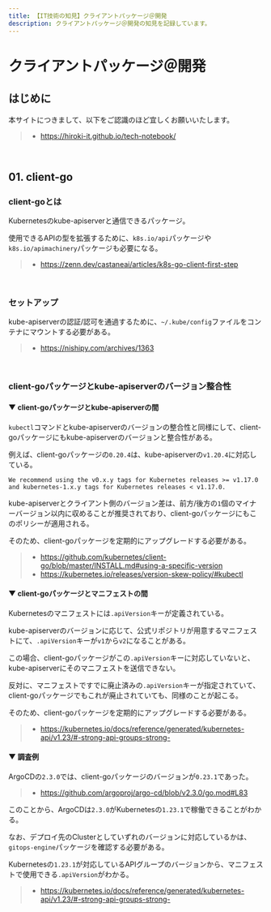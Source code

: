 ```yaml
---
title: 【IT技術の知見】クライアントパッケージ＠開発
description: クライアントパッケージ＠開発の知見を記録しています。
---
```


# クライアントパッケージ＠開発

## はじめに

本サイトにつきまして、以下をご認識のほど宜しくお願いいたします。

> - https://hiroki-it.github.io/tech-notebook/

<br>

## 01. client-go

### client-goとは

Kubernetesのkube-apiserverと通信できるパッケージ。

使用できるAPIの型を拡張するために、`k8s.io/api`パッケージや`k8s.io/apimachinery`パッケージも必要になる。

> - https://zenn.dev/castaneai/articles/k8s-go-client-first-step

<br>

### セットアップ

kube-apiserverの認証/認可を通過するために、`~/.kube/config`ファイルをコンテナにマウントする必要がある。

> - https://nishipy.com/archives/1363

<br>

### client-goパッケージとkube-apiserverのバージョン整合性

#### ▼ client-goパッケージとkube-apiserverの間

`kubectl`コマンドとkube-apiserverのバージョンの整合性と同様にして、client-goパッケージにもkube-apiserverのバージョンと整合性がある。

例えば、client-goパッケージの`0.20.4`は、kube-apiserverの`v1.20.4`に対応している。

```
We recommend using the v0.x.y tags for Kubernetes releases >= v1.17.0 and kubernetes-1.x.y tags for Kubernetes releases < v1.17.0.
```

kube-apiserverとクライアント側のバージョン差は、前方/後方の`1`個のマイナーバージョン以内に収めることが推奨されており、client-goパッケージにもこのポリシーが適用される。

そのため、client-goパッケージを定期的にアップグレードする必要がある。

> - https://github.com/kubernetes/client-go/blob/master/INSTALL.md#using-a-specific-version
> - https://kubernetes.io/releases/version-skew-policy/#kubectl

#### ▼ client-goパッケージとマニフェストの間

Kubernetesのマニフェストには`.apiVersion`キーが定義されている。

kube-apiserverのバージョンに応じて、公式リポジトリが用意するマニフェストにて、`.apiVersion`キーが`v1`から`v2`になることがある。

この場合、client-goパッケージがこの`.apiVersion`キーに対応していないと、kube-apiserverにそのマニフェストを送信できない。

反対に、マニフェストですでに廃止済みの`.apiVersion`キーが指定されていて、client-goパッケージでもこれが廃止されていても、同様のことが起こる。

そのため、client-goパッケージを定期的にアップグレードする必要がある。

> - https://kubernetes.io/docs/reference/generated/kubernetes-api/v1.23/#-strong-api-groups-strong-

#### ▼ 調査例

ArgoCDの`2.3.0`では、client-goパッケージのバージョンが`0.23.1`であった。

> - https://github.com/argoproj/argo-cd/blob/v2.3.0/go.mod#L83

このことから、ArgoCDは`2.3.0`がKubernetesの`1.23.1`で稼働できることがわかる。

なお、デプロイ先のClusterとしていずれのバージョンに対応しているかは、`gitops-engine`パッケージを確認する必要がある。

Kubernetesの`1.23.1`が対応しているAPIグループのバージョンから、マニフェストで使用できる`.apiVersion`がわかる。

> - https://kubernetes.io/docs/reference/generated/kubernetes-api/v1.23/#-strong-api-groups-strong-

<br>
